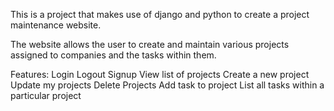 This is a project that makes use of django and python to create a project maintenance website.

The website allows the user to create and maintain various projects assigned to companies and the tasks within them.

Features:
Login
Logout
Signup
View list of projects
Create a new project
Update my projects
Delete Projects
Add task to project
List all tasks within a particular project
